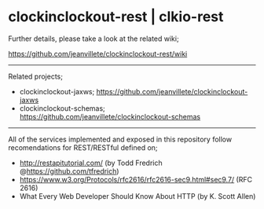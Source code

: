 # clockinclockout-rest | clkio-rest

Further details, please take a look at the related wiki;

https://github.com/jeanvillete/clockinclockout-rest/wiki

***

Related projects;
- clockinclockout-jaxws; https://github.com/jeanvillete/clockinclockout-jaxws
- clockinclockout-schemas; https://github.com/jeanvillete/clockinclockout-schemas

***

All of the services implemented and exposed in this repository follow recomendations for REST/RESTful defined on;
- http://restapitutorial.com/ (by Todd Fredrich @https://github.com/tfredrich)
- https://www.w3.org/Protocols/rfc2616/rfc2616-sec9.html#sec9.7/ (RFC 2616)
- What Every Web Developer Should Know About HTTP (by K. Scott Allen)
